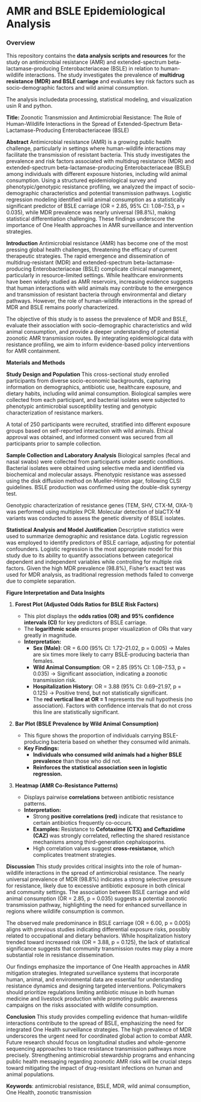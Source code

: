# AMR and BSLE Epidemiological Analysis

### Overview
This repository contains the **data analysis scripts and resources** for the study on antimicrobial resistance (AMR) and extended-spectrum beta-lactamase-producing Enterobacteriaceae (BSLE) in relation to human-wildlife interactions. The study investigates the prevalence of **multidrug resistance (MDR) and BSLE carriage** and evaluates key risk factors such as socio-demographic factors and wild animal consumption.

The analysis includedata processing, statistical modeling, and visualization usin R and python.



**Title:** Zoonotic Transmission and Antimicrobial Resistance: The Role of Human-Wildlife Interactions in the Spread of Extended-Spectrum Beta-Lactamase-Producing Enterobacteriaceae (BSLE)

**Abstract**
Antimicrobial resistance (AMR) is a growing public health challenge, particularly in settings where human-wildlife interactions may facilitate the transmission of resistant bacteria. This study investigates the prevalence and risk factors associated with multidrug resistance (MDR) and extended-spectrum beta-lactamase-producing Enterobacteriaceae (BSLE) among individuals with different exposure histories, including wild animal consumption. Using a structured epidemiological survey and phenotypic/genotypic resistance profiling, we analyzed the impact of socio-demographic characteristics and potential transmission pathways. Logistic regression modeling identified wild animal consumption as a statistically significant predictor of BSLE carriage (OR = 2.85, 95% CI: 1.08–7.53, p = 0.035), while MDR prevalence was nearly universal (98.8%), making statistical differentiation challenging. These findings underscore the importance of One Health approaches in AMR surveillance and intervention strategies.

**Introduction**
Antimicrobial resistance (AMR) has become one of the most pressing global health challenges, threatening the efficacy of current therapeutic strategies. The rapid emergence and dissemination of multidrug-resistant (MDR) and extended-spectrum beta-lactamase-producing Enterobacteriaceae (BSLE) complicate clinical management, particularly in resource-limited settings. While healthcare environments have been widely studied as AMR reservoirs, increasing evidence suggests that human interactions with wild animals may contribute to the emergence and transmission of resistant bacteria through environmental and dietary pathways. However, the role of human-wildlife interactions in the spread of MDR and BSLE remains poorly characterized. 

The objective of this study is to assess the prevalence of MDR and BSLE, evaluate their association with socio-demographic characteristics and wild animal consumption, and provide a deeper understanding of potential zoonotic AMR transmission routes. By integrating epidemiological data with resistance profiling, we aim to inform evidence-based policy interventions for AMR containment.

**Materials and Methods**

**Study Design and Population**
This cross-sectional study enrolled participants from diverse socio-economic backgrounds, capturing information on demographics, antibiotic use, healthcare exposure, and dietary habits, including wild animal consumption. Biological samples were collected from each participant, and bacterial isolates were subjected to phenotypic antimicrobial susceptibility testing and genotypic characterization of resistance markers. 

A total of 250 participants were recruited, stratified into different exposure groups based on self-reported interaction with wild animals. Ethical approval was obtained, and informed consent was secured from all participants prior to sample collection.

**Sample Collection and Laboratory Analysis**
Biological samples (fecal and nasal swabs) were collected from participants under aseptic conditions. Bacterial isolates were obtained using selective media and identified via biochemical and molecular assays. Phenotypic resistance was assessed using the disk diffusion method on Mueller-Hinton agar, following CLSI guidelines. BSLE production was confirmed using the double-disk synergy test. 

Genotypic characterization of resistance genes (TEM, SHV, CTX-M, OXA-1) was performed using multiplex PCR. Molecular detection of blaCTX-M variants was conducted to assess the genetic diversity of BSLE isolates.

**Statistical Analysis and Model Justification**
Descriptive statistics were used to summarize demographic and resistance data. Logistic regression was employed to identify predictors of BSLE carriage, adjusting for potential confounders. Logistic regression is the most appropriate model for this study due to its ability to quantify associations between categorical dependent and independent variables while controlling for multiple risk factors. Given the high MDR prevalence (98.8%), Fisher’s exact test was used for MDR analysis, as traditional regression methods failed to converge due to complete separation.

**Figure Interpretation and Data Insights**

1. **Forest Plot (Adjusted Odds Ratios for BSLE Risk Factors)**
   - This plot displays the **odds ratios (OR) and 95% confidence intervals (CI)** for key predictors of BSLE carriage.
   - The **logarithmic scale** ensures proper visualization of ORs that vary greatly in magnitude.
   - **Interpretation:**
     - **Sex (Male)**: OR = 6.00 (95% CI: 1.72–21.02, p = 0.005) → Males are six times more likely to carry BSLE-producing bacteria than females.
     - **Wild Animal Consumption**: OR = 2.85 (95% CI: 1.08–7.53, p = 0.035) → Significant association, indicating a zoonotic transmission risk.
     - **Hospitalization History**: OR = 3.88 (95% CI: 0.69–21.97, p = 0.125) → Positive trend, but not statistically significant.
     - The **red vertical line at OR = 1** represents the null hypothesis (no association). Factors with confidence intervals that do not cross this line are statistically significant.

2. **Bar Plot (BSLE Prevalence by Wild Animal Consumption)**
   - This figure shows the proportion of individuals carrying BSLE-producing bacteria based on whether they consumed wild animals.
   - **Key Findings:**
     - **Individuals who consumed wild animals had a higher BSLE prevalence** than those who did not.
     - **Reinforces the statistical association seen in logistic regression.**

3. **Heatmap (AMR Co-Resistance Patterns)**
   - Displays pairwise **correlations** between antibiotic resistance patterns.
   - **Interpretation:**
     - Strong **positive correlations (red)** indicate that resistance to certain antibiotics frequently co-occurs.
     - **Examples:** Resistance to **Cefotaxime (CTX) and Ceftazidime (CAZ)** was strongly correlated, reflecting the shared resistance mechanisms among third-generation cephalosporins.
     - High correlation values suggest **cross-resistance**, which complicates treatment strategies.

**Discussion**
This study provides critical insights into the role of human-wildlife interactions in the spread of antimicrobial resistance. The nearly universal prevalence of MDR (98.8%) indicates a strong selective pressure for resistance, likely due to excessive antibiotic exposure in both clinical and community settings. The association between BSLE carriage and wild animal consumption (OR = 2.85, p = 0.035) suggests a potential zoonotic transmission pathway, highlighting the need for enhanced surveillance in regions where wildlife consumption is common.

The observed male predominance in BSLE carriage (OR = 6.00, p = 0.005) aligns with previous studies indicating differential exposure risks, possibly related to occupational and dietary behaviors. While hospitalization history trended toward increased risk (OR = 3.88, p = 0.125), the lack of statistical significance suggests that community transmission routes may play a more substantial role in resistance dissemination.

Our findings emphasize the importance of One Health approaches in AMR mitigation strategies. Integrated surveillance systems that incorporate human, animal, and environmental data are essential for understanding resistance dynamics and designing targeted interventions. Policymakers should prioritize regulations limiting antibiotic misuse in both human medicine and livestock production while promoting public awareness campaigns on the risks associated with wildlife consumption.

**Conclusion**
This study provides compelling evidence that human-wildlife interactions contribute to the spread of BSLE, emphasizing the need for integrated One Health surveillance strategies. The high prevalence of MDR underscores the urgent need for coordinated global action to combat AMR. Future research should focus on longitudinal studies and whole-genome sequencing approaches to trace resistance transmission pathways more precisely. Strengthening antimicrobial stewardship programs and enhancing public health messaging regarding zoonotic AMR risks will be crucial steps toward mitigating the impact of drug-resistant infections on human and animal populations.

**Keywords**: antimicrobial resistance, BSLE, MDR, wild animal consumption, One Health, zoonotic transmission
